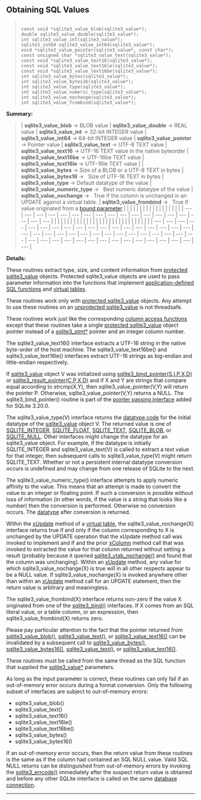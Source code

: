 ## Obtaining SQL Values




> ```
> 
> const void *sqlite3_value_blob(sqlite3_value*);
> double sqlite3_value_double(sqlite3_value*);
> int sqlite3_value_int(sqlite3_value*);
> sqlite3_int64 sqlite3_value_int64(sqlite3_value*);
> void *sqlite3_value_pointer(sqlite3_value*, const char*);
> const unsigned char *sqlite3_value_text(sqlite3_value*);
> const void *sqlite3_value_text16(sqlite3_value*);
> const void *sqlite3_value_text16le(sqlite3_value*);
> const void *sqlite3_value_text16be(sqlite3_value*);
> int sqlite3_value_bytes(sqlite3_value*);
> int sqlite3_value_bytes16(sqlite3_value*);
> int sqlite3_value_type(sqlite3_value*);
> int sqlite3_value_numeric_type(sqlite3_value*);
> int sqlite3_value_nochange(sqlite3_value*);
> int sqlite3_value_frombind(sqlite3_value*);
> 
> ```



**Summary:**

> | **sqlite3\_value\_blob** → BLOB value | **sqlite3\_value\_double** → REAL value | **sqlite3\_value\_int** → 32\-bit INTEGER value | **sqlite3\_value\_int64** → 64\-bit INTEGER value | **sqlite3\_value\_pointer** → Pointer value | **sqlite3\_value\_text** → UTF\-8 TEXT value | **sqlite3\_value\_text16** → UTF\-16 TEXT value in the native byteorder | **sqlite3\_value\_text16be** → UTF\-16be TEXT value | **sqlite3\_value\_text16le** → UTF\-16le TEXT value | | **sqlite3\_value\_bytes** → Size of a BLOB or a UTF\-8 TEXT in bytes | **sqlite3\_value\_bytes16** →   Size of UTF\-16 TEXT in bytes | **sqlite3\_value\_type** → Default datatype of the value | **sqlite3\_value\_numeric\_type** →   Best numeric datatype of the value | **sqlite3\_value\_nochange** →   True if the column is unchanged in an UPDATE against a virtual table. | **sqlite3\_value\_frombind** →   True if value originated from a [bound parameter](lang_expr.html#varparam) | | | | | | | | | | | | | | | | | | | --- | --- | --- | --- | --- | --- | --- | --- | --- | --- | --- | --- | --- | --- | --- | --- | --- | --- | | | | | | | | | | | | | | | | | | | | | | | | | | | | | | |
> | --- | --- | --- | --- | --- | --- | --- | --- | --- | --- | --- | --- | --- | --- | --- | --- | --- | --- | --- | --- | --- | --- | --- | --- | --- | --- | --- | --- | --- | --- | --- | --- | --- | --- | --- | --- | --- | --- | --- | --- | --- | --- | --- | --- | --- | --- | --- | --- |




**Details:**


These routines extract type, size, and content information from
[protected sqlite3\_value](#sqlite3_value) objects. Protected sqlite3\_value objects
are used to pass parameter information into the functions that
implement [application\-defined SQL functions](appfunc.html) and [virtual tables](vtab.html).


These routines work only with [protected sqlite3\_value](#sqlite3_value) objects.
Any attempt to use these routines on an [unprotected sqlite3\_value](#sqlite3_value)
is not threadsafe.


These routines work just like the corresponding [column access functions](#sqlite3_column_blob)
except that these routines take a single [protected sqlite3\_value](#sqlite3_value) object
pointer instead of a [sqlite3\_stmt\*](#sqlite3_stmt) pointer and an integer column number.


The sqlite3\_value\_text16() interface extracts a UTF\-16 string
in the native byte\-order of the host machine. The
sqlite3\_value\_text16be() and sqlite3\_value\_text16le() interfaces
extract UTF\-16 strings as big\-endian and little\-endian respectively.


If [sqlite3\_value](#sqlite3_value) object V was initialized
using [sqlite3\_bind\_pointer(S,I,P,X,D)](#sqlite3_bind_blob) or [sqlite3\_result\_pointer(C,P,X,D)](#sqlite3_result_blob)
and if X and Y are strings that compare equal according to strcmp(X,Y),
then sqlite3\_value\_pointer(V,Y) will return the pointer P. Otherwise,
sqlite3\_value\_pointer(V,Y) returns a NULL. The sqlite3\_bind\_pointer()
routine is part of the [pointer passing interface](bindptr.html) added for SQLite 3\.20\.0\.


The sqlite3\_value\_type(V) interface returns the
[datatype code](#SQLITE_BLOB) for the initial datatype of the
[sqlite3\_value](#sqlite3_value) object V. The returned value is one of [SQLITE\_INTEGER](#SQLITE_BLOB),
[SQLITE\_FLOAT](#SQLITE_BLOB), [SQLITE\_TEXT](#SQLITE_BLOB), [SQLITE\_BLOB](#SQLITE_BLOB), or [SQLITE\_NULL](#SQLITE_BLOB).
Other interfaces might change the datatype for an sqlite3\_value object.
For example, if the datatype is initially SQLITE\_INTEGER and
sqlite3\_value\_text(V) is called to extract a text value for that
integer, then subsequent calls to sqlite3\_value\_type(V) might return
SQLITE\_TEXT. Whether or not a persistent internal datatype conversion
occurs is undefined and may change from one release of SQLite to the next.


The sqlite3\_value\_numeric\_type() interface attempts to apply
numeric affinity to the value. This means that an attempt is
made to convert the value to an integer or floating point. If
such a conversion is possible without loss of information (in other
words, if the value is a string that looks like a number)
then the conversion is performed. Otherwise no conversion occurs.
The [datatype](#SQLITE_BLOB) after conversion is returned.


Within the [xUpdate](vtab.html#xupdate) method of a [virtual table](vtab.html), the
sqlite3\_value\_nochange(X) interface returns true if and only if
the column corresponding to X is unchanged by the UPDATE operation
that the xUpdate method call was invoked to implement and if
and the prior [xColumn](vtab.html#xcolumn) method call that was invoked to extracted
the value for that column returned without setting a result (probably
because it queried [sqlite3\_vtab\_nochange()](#sqlite3_vtab_nochange) and found that the column
was unchanging). Within an [xUpdate](vtab.html#xupdate) method, any value for which
sqlite3\_value\_nochange(X) is true will in all other respects appear
to be a NULL value. If sqlite3\_value\_nochange(X) is invoked anywhere other
than within an [xUpdate](vtab.html#xupdate) method call for an UPDATE statement, then
the return value is arbitrary and meaningless.


The sqlite3\_value\_frombind(X) interface returns non\-zero if the
value X originated from one of the [sqlite3\_bind()](#sqlite3_bind_blob)
interfaces. If X comes from an SQL literal value, or a table column,
or an expression, then sqlite3\_value\_frombind(X) returns zero.


Please pay particular attention to the fact that the pointer returned
from [sqlite3\_value\_blob()](#sqlite3_value_blob), [sqlite3\_value\_text()](#sqlite3_value_blob), or
[sqlite3\_value\_text16()](#sqlite3_value_blob) can be invalidated by a subsequent call to
[sqlite3\_value\_bytes()](#sqlite3_value_blob), [sqlite3\_value\_bytes16()](#sqlite3_value_blob), [sqlite3\_value\_text()](#sqlite3_value_blob),
or [sqlite3\_value\_text16()](#sqlite3_value_blob).


These routines must be called from the same thread as
the SQL function that supplied the [sqlite3\_value\*](#sqlite3_value) parameters.


As long as the input parameter is correct, these routines can only
fail if an out\-of\-memory error occurs during a format conversion.
Only the following subset of interfaces are subject to out\-of\-memory
errors:


* sqlite3\_value\_blob()
* sqlite3\_value\_text()
* sqlite3\_value\_text16()
* sqlite3\_value\_text16le()
* sqlite3\_value\_text16be()
* sqlite3\_value\_bytes()
* sqlite3\_value\_bytes16()



If an out\-of\-memory error occurs, then the return value from these
routines is the same as if the column had contained an SQL NULL value.
Valid SQL NULL returns can be distinguished from out\-of\-memory errors
by invoking the [sqlite3\_errcode()](#sqlite3_errcode) immediately after the suspect
return value is obtained and before any
other SQLite interface is called on the same [database connection](#sqlite3).




---


